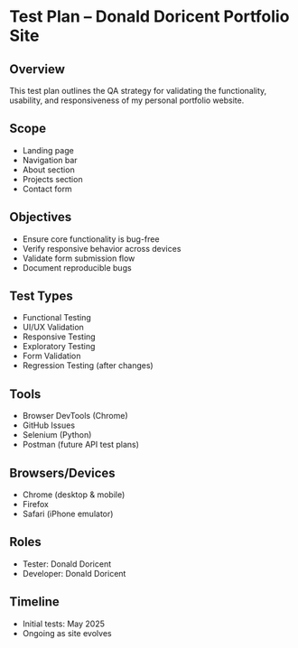 # Test Plan – Donald Doricent Portfolio Site

## Overview
This test plan outlines the QA strategy for validating the functionality, usability, and responsiveness of my personal portfolio website.

## Scope
- Landing page
- Navigation bar
- About section
- Projects section
- Contact form

## Objectives
- Ensure core functionality is bug-free
- Verify responsive behavior across devices
- Validate form submission flow
- Document reproducible bugs

## Test Types
- Functional Testing
- UI/UX Validation
- Responsive Testing
- Exploratory Testing
- Form Validation
- Regression Testing (after changes)

## Tools
- Browser DevTools (Chrome)
- GitHub Issues
- Selenium (Python)
- Postman (future API test plans)

## Browsers/Devices
- Chrome (desktop & mobile)
- Firefox
- Safari (iPhone emulator)

## Roles
- Tester: Donald Doricent
- Developer: Donald Doricent

## Timeline
- Initial tests: May 2025
- Ongoing as site evolves
